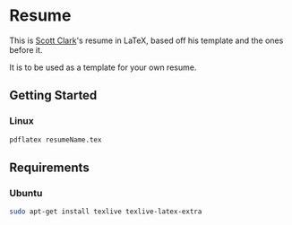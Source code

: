 # Resume
This is [Scott Clark](https://github.com/sc932)'s resume in LaTeX, based off his template and the ones before it.

It is to be used as a template for your own resume.

## Getting Started
### Linux
```bash
pdflatex resumeName.tex
```

## Requirements
### Ubuntu
```bash
sudo apt-get install texlive texlive-latex-extra
```
